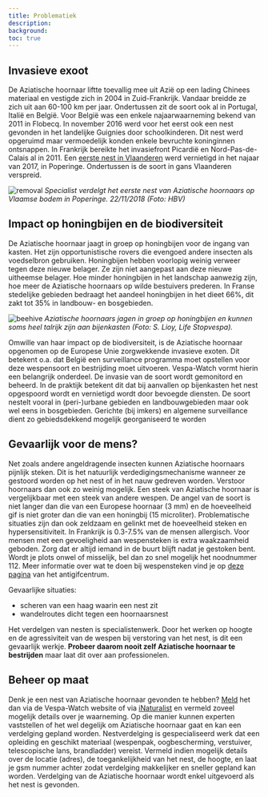 ```yaml
---
title: Problematiek
description:
background:
toc: true
---
```


## Invasieve exoot

De Aziatische hoornaar liftte toevallig mee uit Azië op een lading Chinees materiaal en vestigde zich in 2004 in Zuid-Frankrijk. Vandaar breidde ze zich uit aan 60-100 km per jaar. Ondertussen zit de soort ook al in Portugal, Italië en België. Voor België was een enkele najaarwaarneming bekend van 2011 in Flobecq. In november 2016 werd voor het eerst ook een nest gevonden in het landelijke Guignies door schoolkinderen. Dit nest werd opgeruimd maar vermoedelijk konden enkele bevruchte koninginnen ontsnappen. In Frankrijk bereikte het invasiefront Picardië en Nord-Pas-de-Calais al in 2011. Een [eerste nest in Vlaanderen](https://www.honeybeevalley.eu/newsflash/eerste-nest-van-aziatische-hoornaar-in-vlaanderen) werd vernietigd in het najaar van 2017, in Poperinge. Ondertussen is de soort in gans Vlaanderen verspreid.

![removal](https://lw-vespawatch-prd.s3.amazonaws.com/media/markdownx/07fc2f4c-366a-4296-b142-22245d781d9f.JPG)
_Specialist verdelgt het eerste nest van Aziatische hoornaars op Vlaamse bodem in Poperinge. 22/11/2018 (Foto: HBV)_

## Impact op honingbijen en de biodiversiteit

De Aziatische hoornaar jaagt in groep op honingbijen voor de ingang van kasten. Het zijn opportunistische rovers die evengoed andere insecten als voedselbron gebruiken. Honingbijen hebben voorlopig weinig verweer tegen deze nieuwe belager. Ze zijn niet aangepast aan deze nieuwe uitheemse belager. Hoe minder honingbijen in het landschap aanwezig zijn, hoe meer de Aziatische hoornaars op wilde bestuivers prederen. In Franse stedelijke gebieden bedraagt het aandeel honingbijen in het dieet 66%, dit zakt tot 35% in landbouw- en bosgebieden. 

![beehive](https://lw-vespawatch-prd.s3.amazonaws.com/media/markdownx/7bda8916-253e-4013-8632-34ef864145fe.jpg)
_Aziatische hoornaars jagen in groep op honingbijen en kunnen soms heel talrijk zijn aan bijenkasten (Foto: S. Lioy, Life Stopvespa)._

Omwille van haar impact op de biodiversiteit, is de Aziatische hoornaar opgenomen op de Europese Unie zorgwekkende invasieve exoten. Dit betekent o.a. dat België een surveillance programma moet opstellen voor deze wespensoort en bestrijding moet uitvoeren. Vespa-Watch vormt hierin een belangrijk onderdeel. De invasie van de soort wordt gemonitord en beheerd. In de praktijk betekent dit dat bij aanvallen op bijenkasten het nest opgespoord wordt en vernietigd wordt door bevoegde diensten. De soort nestelt vooral in (peri-)urbane gebieden en landbouwgebieden maar ook wel eens in bosgebieden. Gerichte (bij imkers) en algemene surveillance dient zo gebiedsdekkend mogelijk georganiseerd te worden

## Gevaarlijk voor de mens?

Net zoals andere angeldragende insecten kunnen Aziatische hoornaars pijnlijk steken. Dit is het natuurlijk verdedigingsmechanisme wanneer ze gestoord worden op het nest of in het nauw gedreven worden. Verstoor hoornaars dan ook zo weinig mogelijk. Een steek van Aziatische hoornaar is vergelijkbaar met een steek van andere wespen. De angel van de soort is niet langer dan die van een Europese hoornaar (3 mm) en de hoeveelheid gif is niet groter dan die van een honingbij (15 microliter). Problematische situaties zijn dan ook zeldzaam en gelinkt met de hoeveelheid steken en hypersensitiviteit. In Frankrijk is 0.3-7.5% van de mensen allergisch. Voor mensen met een gevoeligheid aan wespensteken is extra waakzaamheid geboden. Zorg dat er altijd iemand in de buurt blijft nadat je gestoken bent. Wordt je plots onwel of misselijk, bel dan zo snel mogelijk het noodnummer 112. Meer informatie over wat te doen bij wespensteken vind je op [deze pagina](https://www.antigifcentrum.be/natuur/dieren/steken-van-wespen-bijen-hommels-en-hoornaars) van het antigifcentrum.

Gevaarlijke situaties:

- scheren van een haag waarin een nest zit
- wandelroutes dicht tegen een hoornaarsnest

Het verdelgen van nesten is specialistenwerk. Door het werken op hoogte en de agressiviteit van de wespen bij verstoring van het nest, is dit een gevaarlijk werkje. **Probeer daarom nooit zelf Aziatische hoornaar te bestrijden** maar laat dit over aan professionelen.

## Beheer op maat

Denk je een nest van Aziatische hoornaar gevonden te hebben? [Meld](../../obs/add) het dan via de Vespa-Watch website of via [iNaturalist](https://www.inaturalist.org/projects/vespa-watch) en vermeld zoveel mogelijk details over je waarneming. Op die manier kunnen experten vaststellen of het wel degelijk om Aziatische hoornaar gaat en kan een verdelging gepland worden. Nestverdelging is gespecialiseerd werk dat een opleiding en geschikt materiaal (wespenpak, oogbescherming, verstuiver, telescopische lans, brandladder) vereist. Vermeld indien mogelijk details over de locatie (adres), de toegankelijkheid van het nest, de hoogte, en laat je gsm nummer achter zodat verdelging makkelijker en sneller gepland kan worden. Verdelging van de Aziatische hoornaar wordt enkel uitgevoerd als het nest is gevonden.
